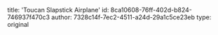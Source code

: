 title: 'Toucan Slapstick Airplane'
id: 8ca10608-76ff-402d-b824-746937f470c3
author: 7328c14f-7ec2-4511-a24d-29a1c5ce23eb
type: original

